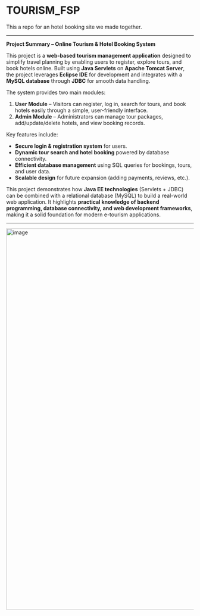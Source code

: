 # TOURISM_FSP
This a repo for an hotel booking site we made together.

---

**Project Summary – Online Tourism & Hotel Booking System**

This project is a **web-based tourism management application** designed to simplify travel planning by enabling users to register, explore tours, and book hotels online. Built using **Java Servlets** on **Apache Tomcat Server**, the project leverages **Eclipse IDE** for development and integrates with a **MySQL database** through **JDBC** for smooth data handling.

The system provides two main modules:

1. **User Module** – Visitors can register, log in, search for tours, and book hotels easily through a simple, user-friendly interface.
2. **Admin Module** – Administrators can manage tour packages, add/update/delete hotels, and view booking records.

Key features include:

* **Secure login & registration system** for users.
* **Dynamic tour search and hotel booking** powered by database connectivity.
* **Efficient database management** using SQL queries for bookings, tours, and user data.
* **Scalable design** for future expansion (adding payments, reviews, etc.).

This project demonstrates how **Java EE technologies** (Servlets + JDBC) can be combined with a relational database (MySQL) to build a real-world web application. It highlights **practical knowledge of backend programming, database connectivity, and web development frameworks**, making it a solid foundation for modern e-tourism applications.

---
<img width="1024" height="1024" alt="image" src="https://github.com/user-attachments/assets/c64f1a0e-0952-4bf7-9539-c1d3d75a3ea5" />


